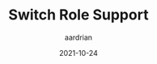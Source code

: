 ---
author: aardrian
date: 2021-10-24
tags:
  - html
  - accessibility
target_url: https://adrianroselli.com/2021/10/switch-role-support.html
title: Switch Role Support
---
